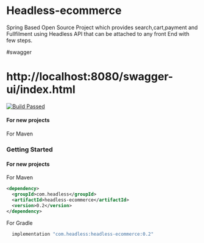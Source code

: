 # Headless-ecommerce

Spring Based Open Source Project which provides search,cart,payment and Fullfilment using Headless API that can be attached to any front End with few steps.

#swagger

http://localhost:8080/swagger-ui/index.html
=======

[![Build Passed](https://github.com/headlessecommerce/headlessecommerce.github.io/actions/workflows/gradle_build.yml/badge.svg?branch=main)](https://github.com/headlessecommerce/headlessecommerce.github.io/actions/workflows/gradle_build.yml)


#### For new projects
For Maven
### Getting Started

#### For new projects
For Maven
```xml 
<dependency>
  <groupId>com.headless</groupId>
  <artifactId>headless-ecommerce</artifactId>
  <version>0.2</version>
</dependency>

```

For Gradle
```gradle 
  implementation "com.headless:headless-ecommerce:0.2"
